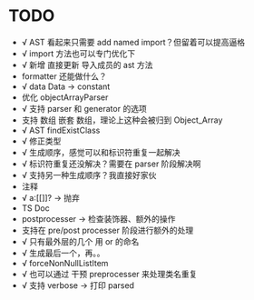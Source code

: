 # TODO

- √ AST 看起来只需要 add named import？但留着可以提高逼格
- √ import 方法也可以专门优化下
- √ 新增 直接更新 导入成员的 ast 方法
- formatter 还能做什么？
- √ data Data -> constant
- 优化 objectArrayParser
- √ 支持 parser 和 generator 的选项
- 支持 数组 嵌套 数组，理论上这种会被归到 Object_Array
- √ AST findExistClass
- √ 修正类型
- √ 生成顺序，感觉可以和标识符重复一起解决
- √ 标识符重复还没解决？需要在 parser 阶段解决啊
- √ 支持另一种生成顺序？我直接好家伙
- 注释
- √ a:[[]]? -> 抛弃
- TS Doc
- postprocesser -> 检查装饰器、额外的操作
- 支持在 pre/post processer 阶段进行额外的处理
- √ 只有最外层的几个 用 or 的命名
- √ 生成最后一个，再。。
- √ forceNonNullListItem
- √ 也可以通过 干预 preprocesser 来处理类名重复
- √ 支持 verbose -> 打印 parsed
